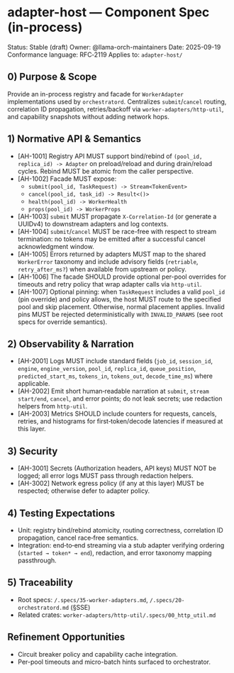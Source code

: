 # adapter-host — Component Spec (in-process)

Status: Stable (draft)
Owner: @llama-orch-maintainers
Date: 2025-09-19
Conformance language: RFC‑2119
Applies to: `adapter-host/`

## 0) Purpose & Scope

Provide an in-process registry and facade for `WorkerAdapter` implementations used by `orchestratord`. Centralizes `submit`/`cancel` routing, correlation ID propagation, retries/backoff via `worker-adapters/http-util`, and capability snapshots without adding network hops.

## 1) Normative API & Semantics

- [AH-1001] Registry API MUST support bind/rebind of `(pool_id, replica_id) -> Adapter` on preload/reload and during drain/reload cycles. Rebind MUST be atomic from the caller perspective.
- [AH-1002] Facade MUST expose:
  - `submit(pool_id, TaskRequest) -> Stream<TokenEvent>`
  - `cancel(pool_id, task_id) -> Result<()>`
  - `health(pool_id) -> WorkerHealth`
  - `props(pool_id) -> WorkerProps`
- [AH-1003] `submit` MUST propagate `X-Correlation-Id` (or generate a UUIDv4) to downstream adapters and log contexts.
- [AH-1004] `submit`/`cancel` MUST be race-free with respect to stream termination: no tokens may be emitted after a successful cancel acknowledgment window.
- [AH-1005] Errors returned by adapters MUST map to the shared `WorkerError` taxonomy and include advisory fields (`retriable`, `retry_after_ms?`) when available from upstream or policy.
- [AH-1006] The facade SHOULD provide optional per-pool overrides for timeouts and retry policy that wrap adapter calls via `http-util`.
- [AH-1007] Optional pinning: when `TaskRequest` includes a valid `pool_id` (pin override) and policy allows, the host MUST route to the specified pool and skip placement. Otherwise, normal placement applies. Invalid pins MUST be rejected deterministically with `INVALID_PARAMS` (see root specs for override semantics).

## 2) Observability & Narration

- [AH-2001] Logs MUST include standard fields (`job_id`, `session_id`, `engine`, `engine_version`, `pool_id`, `replica_id`, `queue_position`, `predicted_start_ms`, `tokens_in`, `tokens_out`, `decode_time_ms`) where applicable.
- [AH-2002] Emit short human‑readable narration at `submit`, `stream start/end`, `cancel`, and error points; do not leak secrets; use redaction helpers from `http-util`.
- [AH-2003] Metrics SHOULD include counters for requests, cancels, retries, and histograms for first‑token/decode latencies if measured at this layer.

## 3) Security

- [AH-3001] Secrets (Authorization headers, API keys) MUST NOT be logged; all error logs MUST pass through redaction helpers.
- [AH-3002] Network egress policy (if any at this layer) MUST be respected; otherwise defer to adapter policy.

## 4) Testing Expectations

- Unit: registry bind/rebind atomicity, routing correctness, correlation ID propagation, cancel race‑free semantics.
- Integration: end‑to‑end streaming via a stub adapter verifying ordering (`started → token* → end`), redaction, and error taxonomy mapping passthrough.

## 5) Traceability

- Root specs: `/.specs/35-worker-adapters.md`, `/.specs/20-orchestratord.md` (§SSE)
- Related crates: `worker-adapters/http-util/.specs/00_http_util.md`

## Refinement Opportunities

- Circuit breaker policy and capability cache integration.
- Per-pool timeouts and micro-batch hints surfaced to orchestrator.

